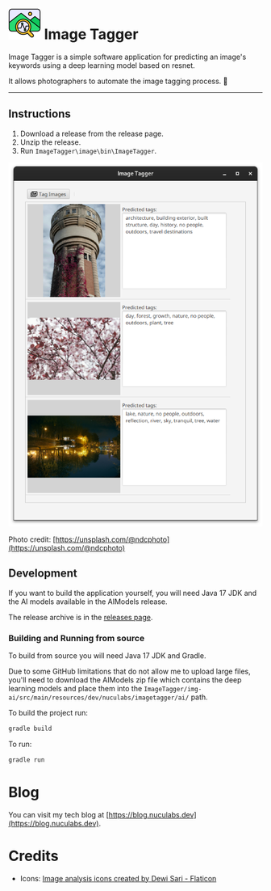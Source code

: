 # ![](./docs/image-analysis.png) Image Tagger 

Image Tagger is a simple software application for predicting an image's keywords using a deep learning model based on resnet.

It allows photographers to automate the image tagging process. 📸

---

## Instructions

1. Download a release from the release page.
2. Unzip the release.
3. Run `ImageTagger\image\bin\ImageTagger`. 

![./docs/application.png](./docs/application.png)

Photo credit: [https://unsplash.com/@ndcphoto](https://unsplash.com/@ndcphoto)

## Development

If you want to build the application yourself, you will need Java 17 JDK and the 
AI models available in the AIModels release.

The release archive is in the [releases page](https://github.com/dnutiu/ImageTagger/releases).


### Building and Running from source

To build from source you will need Java 17 JDK and Gradle.

Due to some GitHub limitations that do not allow me to upload large files, you'll need to download the AIModels
zip file which contains the deep learning models and place them into the 
`ImageTagger/img-ai/src/main/resources/dev/nuculabs/imagetagger/ai/` path.

To build the project run:

```bash
gradle build
```

To run:

```bash
gradle run
```

# Blog

You can visit my tech blog at [https://blog.nuculabs.dev](https://blog.nuculabs.dev).

# Credits

- Icons: <a href="https://www.flaticon.com/free-icons/image-analysis" title="image analysis icons">Image analysis icons created by Dewi Sari - Flaticon</a>